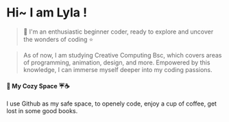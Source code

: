 # Hi~  I am Lyla !  

>🌸 I'm an enthusiastic beginner coder, ready to explore and uncover the wonders of coding ⭐
  
>  As of now, I am studying Creative Computing Bsc, which covers areas of programming, animation, design, and more.
>  Empowered by this knowledge, I can immerse myself deeper into my coding passions.
#### 📃 My Cozy Space ☔☕
I use Github as my safe space, to openely code, enjoy a cup of coffee, get lost in some good books.
